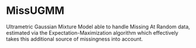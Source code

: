# MissUGMM
Ultrametric Gaussian Mixture Model able to handle Missing At Random data, estimated via the Expectation-Maximization algorithm which effectively takes this additional source of missingness into account.
